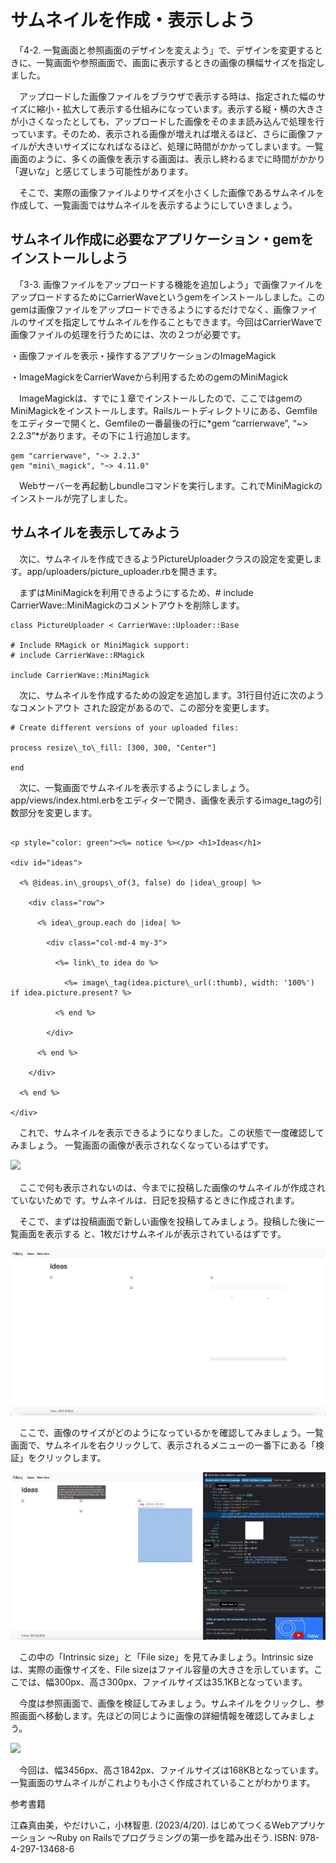 ﻿# サムネイルを作成・表示しよう

　「4-2. 一覧画面と参照画面のデザインを変えよう」で、デザインを変更するときに、一覧画面や参照画面で、画面に表示するときの画像の横幅サイズを指定しました。

　アップロードした画像ファイルをブラウザで表示する時は、指定された幅のサイズに縮小・拡大して表示する仕組みになっています。表示する縦・横の大きさが小さくなったとしても、アップロードした画像をそのまま読み込んで処理を行っています。そのため、表示される画像が増えれば増えるほど、さらに画像ファイルが大きいサイズになればなるほど、処理に時間がかかってしまいます。一覧画面のように、多くの画像を表示する画面は、表示し終わるまでに時間がかかり「遅いな」と感じてしまう可能性があります。

　そこで、実際の画像ファイルよりサイズを小さくした画像であるサムネイルを作成して、一覧画面ではサムネイルを表示するようにしていきましょう。

## サムネイル作成に必要なアプリケーション・gemをインストールしよう

　「3-3. 画像ファイルをアップロードする機能を追加しよう」で画像ファイルをアップロードするためにCarrierWaveというgemをインストールしました。このgemは画像ファイルをアップロードできるようにするだけでなく、画像ファイルのサイズを指定してサムネイルを作ることもできます。今回はCarrierWaveで画像ファイルの処理を行うためには、次の２つが必要です。

・画像ファイルを表示・操作するアプリケーションのImageMagick

・ImageMagickをCarrierWaveから利用するためのgemのMiniMagick

　ImageMagickは、すでに１章でインストールしたので、ここではgemのMiniMagickをインストールします。Railsルートディレクトリにある、Gemfileをエディターで開くと、Gemfileの一番最後の行に*gem “carrierwave”, “~> 2.2.3”*があります。その下に１行追加します。

```
gem "carrierwave", "~> 2.2.3"
gem "mini\_magick", "~> 4.11.0"
```

　Webサーバーを再起動しbundleコマンドを実行します。これでMiniMagickのインストールが完了しました。

## サムネイルを表示してみよう

　次に、サムネイルを作成できるようPictureUploaderクラスの設定を変更します。app/uploaders/picture\_uploader.rbを開きます。

　まずはMiniMagickを利用できるようにするため、# include CarrierWave::MiniMagickのコメントアウトを削除します。

```
class PictureUploader < CarrierWave::Uploader::Base

# Include RMagick or MiniMagick support:
# include CarrierWave::RMagick

include CarrierWave::MiniMagick
```

　次に、サムネイルを作成するための設定を追加します。31行目付近に次のようなコメントアウト された設定があるので、この部分を変更します。

```
# Create different versions of your uploaded files:

process resize\_to\_fill: [300, 300, "Center"]

end
```

　次に、一覧画面でサムネイルを表示するようにしましょう。app/views/index.html.erbをエディターで開き、画像を表示するimage\_tagの引数部分を変更します。

```

<p style="color: green"><%= notice %></p> <h1>Ideas</h1>

<div id="ideas">

  <% @ideas.in\_groups\_of(3, false) do |idea\_group| %>

    <div class="row">

      <% idea\_group.each do |idea| %>

        <div class="col-md-4 my-3">

          <%= link\_to idea do %>

            <%= image\_tag(idea.picture\_url(:thumb), width: '100%') if idea.picture.present? %>

          <% end %>

        </div>

      <% end %>

    </div>

  <% end %>

</div>
```

　これで、サムネイルを表示できるようになりました。この状態で一度確認してみましょう。 一覧画面の画像が表示されなくなっているはずです。

![](553d20af-f4a4-41da-a997-8d8837ec61d5.005.png)　

　ここで何も表示されないのは、今までに投稿した画像のサムネイルが作成されていないためで す。サムネイルは、日記を投稿するときに作成されます。

　そこで、まずは投稿画面で新しい画像を投稿してみましょう。投稿した後に一覧画面を表示する と、1枚だけサムネイルが表示されているはずです。

![](553d20af-f4a4-41da-a997-8d8837ec61d5.006.jpeg)

　ここで、画像のサイズがどのようになっているかを確認してみましょう。一覧画面で、サムネイルを右クリックして、表示されるメニューの一番下にある「検証」をクリックします。

![](553d20af-f4a4-41da-a997-8d8837ec61d5.007.jpeg)

　この中の「Intrinsic size」と「File size」を見てみましょう。Intrinsic sizeは、実際の画像サイズを、File sizeはファイル容量の大きさを示しています。ここでは、幅300px、高さ300px、ファイルサイズは35.1KBとなっています。

　今度は参照画面で、画像を検証してみましょう。サムネイルをクリックし、参照画面へ移動します。先ほどの同じように画像の詳細情報を確認してみましょう。

![](553d20af-f4a4-41da-a997-8d8837ec61d5.008.png)

　今回は、幅3456px、高さ1842px、ファイルサイズは168KBとなっています。一覧画面のサムネイルがこれよりも小さく作成されていることがわかります。

参考書籍

江森真由美，やだけいこ，小林智恵. (2023/4/20). はじめてつくるWebアプリケーション 〜Ruby on Railsでプログラミングの第一歩を踏み出そう. ISBN: 978-4-297-13468-6
